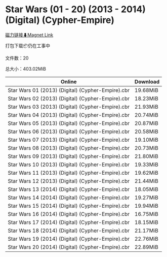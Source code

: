# Star Wars (01 - 20) (2013 - 2014) (Digital) (Cypher-Empire)

[磁力链接⬇Magnet Link](magnet:?xt=urn:btih:5953f04504840bd4c49275d2388293cc8382b8db&dn=Star%20Wars%20%2801%20-%2020%29%20%282013%20-%202014%29%20%28Digital%29%20%28Cypher-Empire%29)

打包下载📦仍在工事中

文件数：20

总大小：403.02MiB

Online | Download
--- | ---
Star Wars 01 (2013) (Digital) (Cypher-Empire).cbr | 19.68MiB
Star Wars 02 (2013) (Digital) (Cypher-Empire).cbr | 18.23MiB
Star Wars 03 (2013) (Digital) (Cypher-Empire).cbr | 21.93MiB
Star Wars 04 (2013) (Digital) (Cypher-Empire).cbr | 20.74MiB
Star Wars 05 (2013) (Digital) (Cypher-Empire).cbr | 20.87MiB
Star Wars 06 (2013) (Digital) (Cypher-Empire).cbr | 20.58MiB
Star Wars 07 (2013) (Digital) (Cypher-Empire).cbr | 19.10MiB
Star Wars 08 (2013) (Digital) (Cypher-Empire).cbr | 20.73MiB
Star Wars 09 (2013) (Digital) (Cypher-Empire).cbr | 21.80MiB
Star Wars 10 (2013) (Digital) (Cypher-Empire).cbr | 19.33MiB
Star Wars 11 (2013) (Digital) (Cypher-Empire).cbr | 19.62MiB
Star Wars 12 (2013) (Digital) (Cypher-Empire).cbr | 21.44MiB
Star Wars 13 (2014) (Digital) (Cypher-Empire).cbr | 18.05MiB
Star Wars 14 (2014) (Digital) (Cypher-Empire).cbr | 19.27MiB
Star Wars 15 (2014) (Digital) (Cypher-Empire).cbr | 19.94MiB
Star Wars 16 (2014) (Digital) (Cypher-Empire).cbr | 16.75MiB
Star Wars 17 (2014) (Digital) (Cypher-Empire).cbr | 18.15MiB
Star Wars 18 (2014) (Digital) (Cypher-Empire).cbr | 21.17MiB
Star Wars 19 (2014) (Digital) (Cypher-Empire).cbr | 22.76MiB
Star Wars 20 (2014) (Digital) (Cypher-Empire).cbr | 22.89MiB